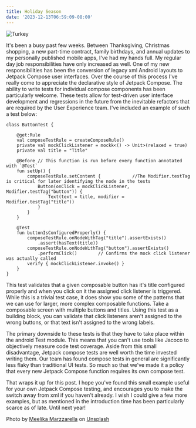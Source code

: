 ```yaml
---
title: Holiday Season
date: '2023-12-13T06:59:09-08:00'
---
```

![Turkey](/img/blog/turkey.jpg)

It's been a busy past few weeks.  Between Thanksgiving, Christmas shopping, a new part-time contract, family birthdays, and annual updates to my personally published mobile apps, I've had my hands full.  My regular day job responsibilities have only increased as well.  One of my new responsibilities has been the conversion of legacy xml Android layouts to Jetpack Compose user interfaces.  Over the course of this process I've really come to appreciate the declarative style of Jetpack Compose.  The ability to write tests for individual compose components has been particularly welcome.  These tests allow for test-driven user interface development and regressions in the future from the inevitable refactors that are required by the User Experience team.  I've included an example of such a test below:

```
class ButtonTest {

    @get:Rule
    val composeTestRule = createComposeRule()
    private val mockClickListener = mockk<() -> Unit>(relaxed = true)
    private val title = "Title" 

    @Before // This function is run before every function annotated with `@Test`
    fun setUp() {
        composeTestRule.setContent {            //The Modifier.testTag is critical for later identifying the node in the tests
            Button(onClick = mockClickListener,  Modifier.testTag("button")) {
                Text(text = title, modifier = Modifier.testTag("title"))
            }
        }
    }

    @Test
    fun buttonIsConfiguredProperly() {
        composeTestRule.onNodeWithTag("title").assertExists()
            .assert(hasText(title))
        composeTestRule.onNodeWithTag("button").assertExists()
            .performClick()        // Confirms the mock click listener was actually called
        verify { mockClickListener.invoke() } 
    }
}
```

This test validates that a given composable button has it's title configured properly and when you click on it the assigned click listener is triggered.  While this is a trivial test case, it does show you some of the patterns that we can use for larger, more complex composable functions.  Take a composable screen with multiple buttons and titles.  Using this test as a building block, you can validate that click listeners aren't assigned to the wrong buttons, or that text isn't assigned to the wrong labels.

The primary downside to these tests is that they have to take place within the android Test module.  This means that you can't use tools like Jacoco to objectively measure code test coverage. Aside from this small disadvantage, Jetpack compose tests are well worth the time invested writing them.  Our team has found compose tests in general are significantly less flaky than traditional UI tests.  So much so that we've made it a policy that every new Jetpack Compose function requires its own compose test.  

That wraps it up for this post.  I hope you've found this small example useful for your own Jetpack Compose testing, and encourages you to make the switch away from xml if you haven't already.  I wish I could give a few more examples, but as mentioned in the introduction time has been particularly scarce as of late.  Until next year!

Photo by <a href="https://unsplash.com/@moonlitlens?utm_content=creditCopyText&utm_medium=referral&utm_source=unsplash">Meelika Marzzarella</a> on <a href="https://unsplash.com/photos/brown-and-white-turkey-1dkPi4dmiw0?utm_content=creditCopyText&utm_medium=referral&utm_source=unsplash">Unsplash</a>
